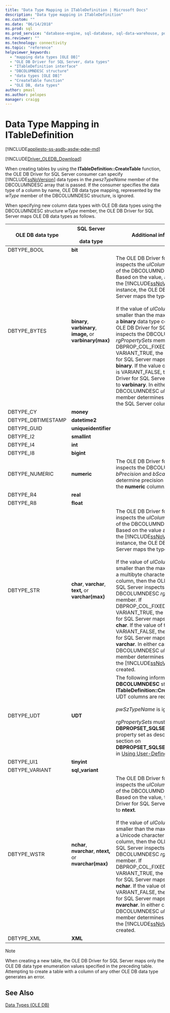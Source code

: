 ```yaml
---
title: "Data Type Mapping in ITableDefinition | Microsoft Docs"
description: "Data type mapping in ITableDefinition"
ms.custom: ""
ms.date: "06/14/2018"
ms.prod: sql
ms.prod_service: "database-engine, sql-database, sql-data-warehouse, pdw"
ms.reviewer: ""
ms.technology: connectivity
ms.topic: "reference"
helpviewer_keywords: 
  - "mapping data types [OLE DB]"
  - "OLE DB Driver for SQL Server, data types"
  - "ITableDefinition interface"
  - "DBCOLUMNDESC structure"
  - "data types [OLE DB]"
  - "CreateTable function"
  - "OLE DB, data types"
author: pmasl
ms.author: pelopes
manager: craigg
---
```

# Data Type Mapping in ITableDefinition
[!INCLUDE[appliesto-ss-asdb-asdw-pdw-md](../../../includes/appliesto-ss-asdb-asdw-pdw-md.md)]

[!INCLUDE[Driver_OLEDB_Download](../../../includes/driver_oledb_download.md)]

  When creating tables by using the **ITableDefinition::CreateTable** function, the OLE DB Driver for SQL Server consumer can specify [!INCLUDE[ssNoVersion](../../../includes/ssnoversion-md.md)] data types in the *pwszTypeName* member of the DBCOLUMNDESC array that is passed. If the consumer specifies the data type of a column by name, OLE DB data type mapping, represented by the *wType* member of the DBCOLUMNDESC structure, is ignored.  
  
 When specifying new column data types with OLE DB data types using the DBCOLUMNDESC structure *wType* member, the OLE DB Driver for SQL Server maps OLE DB data types as follows.  
  
|OLE DB data type|SQL Server<br /><br /> data type|Additional information|  
|----------------------|------------------------------|----------------------------|  
|DBTYPE_BOOL|**bit**||  
|DBTYPE_BYTES|**binary**, **varbinary**, **image,** or **varbinary(max)**|The OLE DB Driver for SQL Server inspects the *ulColumnSize* member of the DBCOLUMNDESC structure. Based on the value, and version of the [!INCLUDE[ssNoVersion](../../../includes/ssnoversion-md.md)] instance, the OLE DB Driver for SQL Server maps the type to **image**.<br /><br /> If the value of *ulColumnSize* is smaller than the maximum length of a **binary** data type column, then the OLE DB Driver for SQL Server inspects the DBCOLUMNDESC *rgPropertySets* member. If DBPROP_COL_FIXEDLENGTH is VARIANT_TRUE, the OLE DB Driver for SQL Server maps the type to **binary**. If the value of the property is VARIANT_FALSE, the OLE DB Driver for SQL Server maps the type to **varbinary**. In either case, the DBCOLUMNDESC *ulColumnSize* member determines the width of the SQL Server column created.|  
|DBTYPE_CY|**money**||  
|DBTYPE_DBTIMESTAMP|**datetime2**||  
|DBTYPE_GUID|**uniqueidentifier**||  
|DBTYPE_I2|**smallint**||  
|DBTYPE_I4|**int**||  
|DBTYPE_I8|**bigint**||
|DBTYPE_NUMERIC|**numeric**|The OLE DB Driver for SQL Server inspects the DBCOLUMDESC *bPrecision* and *bScale* members to determine precision and scale for the **numeric** column.|  
|DBTYPE_R4|**real**||  
|DBTYPE_R8|**float**||  
|DBTYPE_STR|**char**, **varchar**, **text,** or **varchar(max)**|The OLE DB Driver for SQL Server inspects the *ulColumnSize* member of the DBCOLUMNDESC structure. Based on the value and version of the [!INCLUDE[ssNoVersion](../../../includes/ssnoversion-md.md)] instance, the OLE DB Driver for SQL Server maps the type to **text**.<br /><br /> If the value of *ulColumnSize* is smaller than the maximum length of a multibyte character data type column, then the OLE DB Driver for SQL Server inspects the DBCOLUMNDESC *rgPropertySets* member. If DBPROP_COL_FIXEDLENGTH is VARIANT_TRUE, the OLE DB Driver for SQL Server maps the type to **char**. If the value of the property is VARIANT_FALSE, the OLE DB Driver for SQL Server maps the type to **varchar**. In either case, the DBCOLUMNDESC *ulColumnSize* member determines the width of the [!INCLUDE[ssNoVersion](../../../includes/ssnoversion-md.md)] column created.|  
|DBTYPE_UDT|**UDT**|The following information is used in **DBCOLUMNDESC** structures by **ITableDefinition::CreateTable** when UDT columns are required:<br /><br /> *pwSzTypeName* is ignored.<br /><br /> *rgPropertySets* must include a **DBPROPSET_SQLSERVERCOLUMN** property set as described in the section on **DBPROPSET_SQLSERVERCOLUMN**, in [Using User-Defined Types](../../oledb/features/using-user-defined-types.md).|  
|DBTYPE_UI1|**tinyint**||  
|DBTYPE_VARIANT|**sql_variant**||
|DBTYPE_WSTR|**nchar**, **nvarchar**, **ntext,** or **nvarchar(max)**|The OLE DB Driver for SQL Server inspects the *ulColumnSize* member of the DBCOLUMNDESC structure. Based on the value, the OLE DB Driver for SQL Server maps the type to **ntext**.<br /><br /> If the value of *ulColumnSize* is smaller than the maximum length of a Unicode character data type column, then the OLE DB Driver for SQL Server inspects the DBCOLUMNDESC *rgPropertySets* member. If DBPROP_COL_FIXEDLENGTH is VARIANT_TRUE, the OLE DB Driver for SQL Server maps the type to **nchar**. If the value of the property is VARIANT_FALSE, the OLE DB Driver for SQL Server maps the type to **nvarchar**. In either case, the DBCOLUMNDESC *ulColumnSize* member determines the width of the [!INCLUDE[ssNoVersion](../../../includes/ssnoversion-md.md)] column created.|  
|DBTYPE_XML|**XML**||  

> [!NOTE]  
>  When creating a new table, the OLE DB Driver for SQL Server maps only the OLE DB data type enumeration values specified in the preceding table. Attempting to create a table with a column of any other OLE DB data type generates an error.  

## See Also  
 [Data Types &#40;OLE DB&#41;](../../oledb/ole-db-data-types/data-types-ole-db.md)  
  
  
